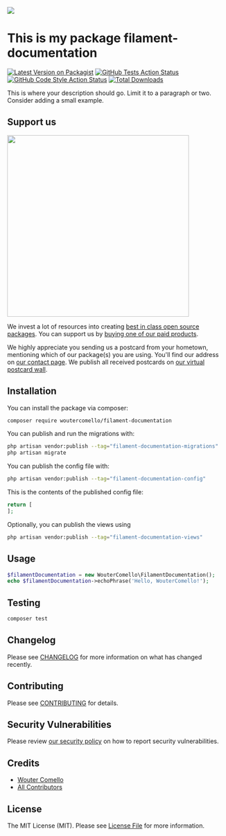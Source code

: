 
[<img src="https://github-ads.s3.eu-central-1.amazonaws.com/support-ukraine.svg?t=1" />](https://supportukrainenow.org)

# This is my package filament-documentation

[![Latest Version on Packagist](https://img.shields.io/packagist/v/woutercomello/filament-documentation.svg?style=flat-square)](https://packagist.org/packages/woutercomello/filament-documentation)
[![GitHub Tests Action Status](https://img.shields.io/github/workflow/status/woutercomello/filament-documentation/run-tests?label=tests)](https://github.com/woutercomello/filament-documentation/actions?query=workflow%3Arun-tests+branch%3Amain)
[![GitHub Code Style Action Status](https://img.shields.io/github/workflow/status/woutercomello/filament-documentation/Check%20&%20fix%20styling?label=code%20style)](https://github.com/woutercomello/filament-documentation/actions?query=workflow%3A"Check+%26+fix+styling"+branch%3Amain)
[![Total Downloads](https://img.shields.io/packagist/dt/woutercomello/filament-documentation.svg?style=flat-square)](https://packagist.org/packages/woutercomello/filament-documentation)

This is where your description should go. Limit it to a paragraph or two. Consider adding a small example.

## Support us

[<img src="https://github-ads.s3.eu-central-1.amazonaws.com/filament-documentation.jpg?t=1" width="419px" />](https://spatie.be/github-ad-click/filament-documentation)

We invest a lot of resources into creating [best in class open source packages](https://spatie.be/open-source). You can support us by [buying one of our paid products](https://spatie.be/open-source/support-us).

We highly appreciate you sending us a postcard from your hometown, mentioning which of our package(s) you are using. You'll find our address on [our contact page](https://spatie.be/about-us). We publish all received postcards on [our virtual postcard wall](https://spatie.be/open-source/postcards).

## Installation

You can install the package via composer:

```bash
composer require woutercomello/filament-documentation
```

You can publish and run the migrations with:

```bash
php artisan vendor:publish --tag="filament-documentation-migrations"
php artisan migrate
```

You can publish the config file with:

```bash
php artisan vendor:publish --tag="filament-documentation-config"
```

This is the contents of the published config file:

```php
return [
];
```

Optionally, you can publish the views using

```bash
php artisan vendor:publish --tag="filament-documentation-views"
```

## Usage

```php
$filamentDocumentation = new WouterComello\FilamentDocumentation();
echo $filamentDocumentation->echoPhrase('Hello, WouterComello!');
```

## Testing

```bash
composer test
```

## Changelog

Please see [CHANGELOG](CHANGELOG.md) for more information on what has changed recently.

## Contributing

Please see [CONTRIBUTING](https://github.com/spatie/.github/blob/main/CONTRIBUTING.md) for details.

## Security Vulnerabilities

Please review [our security policy](../../security/policy) on how to report security vulnerabilities.

## Credits

- [Wouter Comello](https://github.com/WouterComello)
- [All Contributors](../../contributors)

## License

The MIT License (MIT). Please see [License File](LICENSE.md) for more information.
